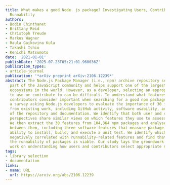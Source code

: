```yaml
---
title: What makes a good Node. js package? Investigating Users, Contributors, and
  Runnability
authors:
- Bodin Chinthanet
- Brittany Reid
- Christoph Treude
- Markus Wagner
- Raula Gaikovina Kula
- Takashi Ishio
- Kenichi Matsumoto
date: '2021-01-01'
publishDate: '2025-07-23T05:21:01.960036Z'
publication_types:
- article-journal
publication: '*arXiv preprint arXiv:2106.12239*'
abstract: The Node.js Package Manager (i.e., npm) archive repository serves as a critical
  part of the JavaScript community and helps support one of the largest developer
  ecosystems in the world. However, as a developer, selecting an appropriate npm package
  to use or contribute to can be difficult. To understand what features users and
  contributors consider important when searching for a good npm package, we conduct
  a survey asking Node.js developers to evaluate the importance of 30 features derived
  from existing work, including GitHub activity, software usability, and properties
  of the repository and documentation. We identify that both user and contributor
  perspectives share similar views on which features they use to assess package quality.
  We then extract the 30 features from 104,364 npm packages and analyse the correlations
  between them, including three software features that measure package ``runnability\";
  ability to install, build, and execute a unit test. We identify which features are
  negatively correlated with runnability-related features and find that predicting
  the runnability of packages is viable. Our study lays the groundwork for future
  work on understanding how users and contributors select appropriate npm packages.
tags:
- library selection
- documentation
links:
- name: URL
  url: https://arxiv.org/abs/2106.12239
---
```

